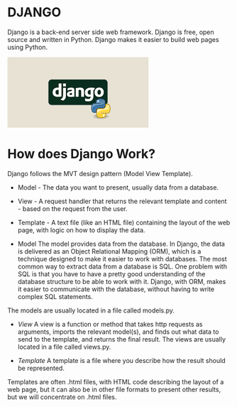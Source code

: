 # DJANGO
Django is a back-end server side web framework.
Django is free, open source and written in Python.
Django makes it easier to build web pages using Python.

![img](https://github.com/RAJGUPTA28/Django-Backend/blob/main/IMG/DJ.png)

# How does Django Work?
Django follows the MVT design pattern (Model View Template).

- Model - The data you want to present, usually data from a database.
- View - A request handler that returns the relevant template and content - based on the request from the user.
- Template - A text file (like an HTML file) containing the layout of the web page, with logic on how to display the data.


- Model
The model provides data from the database.
In Django, the data is delivered as an Object Relational Mapping (ORM), which is a technique designed to make it easier to work with databases.
The most common way to extract data from a database is SQL. One problem with SQL is that you have to have a pretty good understanding of the database structure to be able to work with it.
Django, with ORM, makes it easier to communicate with the database, without having to write complex SQL statements.

The models are usually located in a file called models.py.

- *View*
A view is a function or method that takes http requests as arguments, imports the relevant model(s), and finds out what data to send to the template, and returns the final result.
The views are usually located in a file called views.py.

- *Template*
A template is a file where you describe how the result should be represented.

Templates are often .html files, with HTML code describing the layout of a web page, but it can also be in other file formats to present other results, but we will concentrate on .html files.
